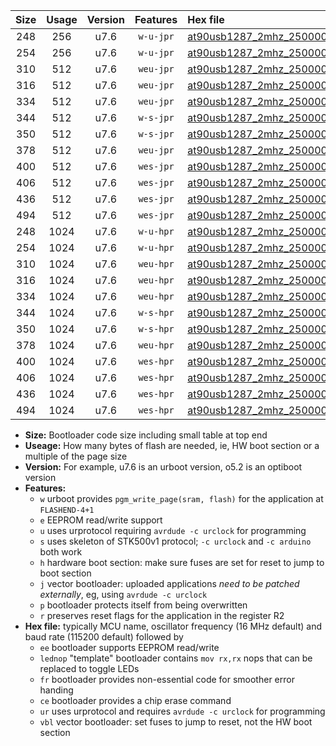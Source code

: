 |Size|Usage|Version|Features|Hex file|
|:-:|:-:|:-:|:-:|:--|
|248|256|u7.6|`w-u-jpr`|[at90usb1287_2mhz_250000bps_ur_vbl.hex](https://raw.githubusercontent.com/stefanrueger/urboot/main/at90usb1287_2mhz_250000bps_ur_vbl.hex)|
|254|256|u7.6|`w-u-jpr`|[at90usb1287_2mhz_250000bps_lednop_ur_vbl.hex](https://raw.githubusercontent.com/stefanrueger/urboot/main/at90usb1287_2mhz_250000bps_lednop_ur_vbl.hex)|
|310|512|u7.6|`weu-jpr`|[at90usb1287_2mhz_250000bps_ee_ur_vbl.hex](https://raw.githubusercontent.com/stefanrueger/urboot/main/at90usb1287_2mhz_250000bps_ee_ur_vbl.hex)|
|316|512|u7.6|`weu-jpr`|[at90usb1287_2mhz_250000bps_ee_lednop_ur_vbl.hex](https://raw.githubusercontent.com/stefanrueger/urboot/main/at90usb1287_2mhz_250000bps_ee_lednop_ur_vbl.hex)|
|334|512|u7.6|`weu-jpr`|[at90usb1287_2mhz_250000bps_ee_lednop_fr_ur_vbl.hex](https://raw.githubusercontent.com/stefanrueger/urboot/main/at90usb1287_2mhz_250000bps_ee_lednop_fr_ur_vbl.hex)|
|344|512|u7.6|`w-s-jpr`|[at90usb1287_2mhz_250000bps_vbl.hex](https://raw.githubusercontent.com/stefanrueger/urboot/main/at90usb1287_2mhz_250000bps_vbl.hex)|
|350|512|u7.6|`w-s-jpr`|[at90usb1287_2mhz_250000bps_lednop_vbl.hex](https://raw.githubusercontent.com/stefanrueger/urboot/main/at90usb1287_2mhz_250000bps_lednop_vbl.hex)|
|378|512|u7.6|`weu-jpr`|[at90usb1287_2mhz_250000bps_ee_lednop_fr_ce_ur_vbl.hex](https://raw.githubusercontent.com/stefanrueger/urboot/main/at90usb1287_2mhz_250000bps_ee_lednop_fr_ce_ur_vbl.hex)|
|400|512|u7.6|`wes-jpr`|[at90usb1287_2mhz_250000bps_ee_vbl.hex](https://raw.githubusercontent.com/stefanrueger/urboot/main/at90usb1287_2mhz_250000bps_ee_vbl.hex)|
|406|512|u7.6|`wes-jpr`|[at90usb1287_2mhz_250000bps_ee_lednop_vbl.hex](https://raw.githubusercontent.com/stefanrueger/urboot/main/at90usb1287_2mhz_250000bps_ee_lednop_vbl.hex)|
|436|512|u7.6|`wes-jpr`|[at90usb1287_2mhz_250000bps_ee_lednop_fr_vbl.hex](https://raw.githubusercontent.com/stefanrueger/urboot/main/at90usb1287_2mhz_250000bps_ee_lednop_fr_vbl.hex)|
|494|512|u7.6|`wes-jpr`|[at90usb1287_2mhz_250000bps_ee_lednop_fr_ce_vbl.hex](https://raw.githubusercontent.com/stefanrueger/urboot/main/at90usb1287_2mhz_250000bps_ee_lednop_fr_ce_vbl.hex)|
|248|1024|u7.6|`w-u-hpr`|[at90usb1287_2mhz_250000bps_ur.hex](https://raw.githubusercontent.com/stefanrueger/urboot/main/at90usb1287_2mhz_250000bps_ur.hex)|
|254|1024|u7.6|`w-u-hpr`|[at90usb1287_2mhz_250000bps_lednop_ur.hex](https://raw.githubusercontent.com/stefanrueger/urboot/main/at90usb1287_2mhz_250000bps_lednop_ur.hex)|
|310|1024|u7.6|`weu-hpr`|[at90usb1287_2mhz_250000bps_ee_ur.hex](https://raw.githubusercontent.com/stefanrueger/urboot/main/at90usb1287_2mhz_250000bps_ee_ur.hex)|
|316|1024|u7.6|`weu-hpr`|[at90usb1287_2mhz_250000bps_ee_lednop_ur.hex](https://raw.githubusercontent.com/stefanrueger/urboot/main/at90usb1287_2mhz_250000bps_ee_lednop_ur.hex)|
|334|1024|u7.6|`weu-hpr`|[at90usb1287_2mhz_250000bps_ee_lednop_fr_ur.hex](https://raw.githubusercontent.com/stefanrueger/urboot/main/at90usb1287_2mhz_250000bps_ee_lednop_fr_ur.hex)|
|344|1024|u7.6|`w-s-hpr`|[at90usb1287_2mhz_250000bps.hex](https://raw.githubusercontent.com/stefanrueger/urboot/main/at90usb1287_2mhz_250000bps.hex)|
|350|1024|u7.6|`w-s-hpr`|[at90usb1287_2mhz_250000bps_lednop.hex](https://raw.githubusercontent.com/stefanrueger/urboot/main/at90usb1287_2mhz_250000bps_lednop.hex)|
|378|1024|u7.6|`weu-hpr`|[at90usb1287_2mhz_250000bps_ee_lednop_fr_ce_ur.hex](https://raw.githubusercontent.com/stefanrueger/urboot/main/at90usb1287_2mhz_250000bps_ee_lednop_fr_ce_ur.hex)|
|400|1024|u7.6|`wes-hpr`|[at90usb1287_2mhz_250000bps_ee.hex](https://raw.githubusercontent.com/stefanrueger/urboot/main/at90usb1287_2mhz_250000bps_ee.hex)|
|406|1024|u7.6|`wes-hpr`|[at90usb1287_2mhz_250000bps_ee_lednop.hex](https://raw.githubusercontent.com/stefanrueger/urboot/main/at90usb1287_2mhz_250000bps_ee_lednop.hex)|
|436|1024|u7.6|`wes-hpr`|[at90usb1287_2mhz_250000bps_ee_lednop_fr.hex](https://raw.githubusercontent.com/stefanrueger/urboot/main/at90usb1287_2mhz_250000bps_ee_lednop_fr.hex)|
|494|1024|u7.6|`wes-hpr`|[at90usb1287_2mhz_250000bps_ee_lednop_fr_ce.hex](https://raw.githubusercontent.com/stefanrueger/urboot/main/at90usb1287_2mhz_250000bps_ee_lednop_fr_ce.hex)|

- **Size:** Bootloader code size including small table at top end
- **Useage:** How many bytes of flash are needed, ie, HW boot section or a multiple of the page size
- **Version:** For example, u7.6 is an urboot version, o5.2 is an optiboot version
- **Features:**
  + `w` urboot provides `pgm_write_page(sram, flash)` for the application at `FLASHEND-4+1`
  + `e` EEPROM read/write support
  + `u` uses urprotocol requiring `avrdude -c urclock` for programming
  + `s` uses skeleton of STK500v1 protocol; `-c urclock` and `-c arduino` both work
  + `h` hardware boot section: make sure fuses are set for reset to jump to boot section
  + `j` vector bootloader: uploaded applications *need to be patched externally*, eg, using `avrdude -c urclock`
  + `p` bootloader protects itself from being overwritten
  + `r` preserves reset flags for the application in the register R2
- **Hex file:** typically MCU name, oscillator frequency (16 MHz default) and baud rate (115200 default) followed by
  + `ee` bootloader supports EEPROM read/write
  + `lednop` "template" bootloader contains `mov rx,rx` nops that can be replaced to toggle LEDs
  + `fr` bootloader provides non-essential code for smoother error handing
  + `ce` bootloader provides a chip erase command
  + `ur` uses urprotocol and requires `avrdude -c urclock` for programming
  + `vbl` vector bootloader: set fuses to jump to reset, not the HW boot section
